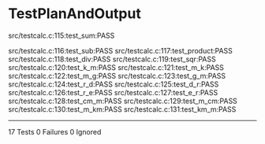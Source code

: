 # TestPlanAndOutput

src/testcalc.c:115:test_sum:PASS 

src/testcalc.c:116:test_sub:PASS 
src/testcalc.c:117:test_product:PASS 
src/testcalc.c:118:test_div:PASS 
src/testcalc.c:119:test_sqr:PASS 
src/testcalc.c:120:test_k_m:PASS 
src/testcalc.c:121:test_m_k:PASS 
src/testcalc.c:122:test_m_g:PASS 
src/testcalc.c:123:test_g_m:PASS 
src/testcalc.c:124:test_r_d:PASS 
src/testcalc.c:125:test_d_r:PASS 
src/testcalc.c:126:test_r_e:PASS
src/testcalc.c:127:test_e_r:PASS
src/testcalc.c:128:test_cm_m:PASS
src/testcalc.c:129:test_m_cm:PASS
src/testcalc.c:130:test_m_km:PASS
src/testcalc.c:131:test_km_m:PASS

-----------------------
17 Tests 0 Failures 0 Ignored 
